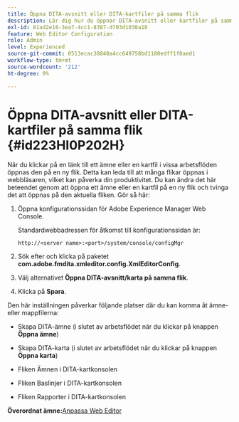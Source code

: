 ```yaml
---
title: Öppna DITA-avsnitt eller DITA-kartfiler på samma flik
description: Lär dig hur du öppnar DITA-avsnitt eller kartfiler på samma flik
exl-id: 81ad2e18-3ea7-4cc1-8387-d703d1038a18
feature: Web Editor Configuration
role: Admin
level: Experienced
source-git-commit: 0513ecac38840a4cc649758bd1180edff1f8aed1
workflow-type: tm+mt
source-wordcount: '212'
ht-degree: 0%

---
```


# Öppna DITA-avsnitt eller DITA-kartfiler på samma flik {#id223HI0P202H}

När du klickar på en länk till ett ämne eller en kartfil i vissa arbetsflöden öppnas den på en ny flik. Detta kan leda till att många flikar öppnas i webbläsaren, vilket kan påverka din produktivitet. Du kan ändra det här beteendet genom att öppna ett ämne eller en kartfil på en ny flik och tvinga det att öppnas på den aktuella fliken. Gör så här:

1. Öppna konfigurationssidan för Adobe Experience Manager Web Console.

   Standardwebbadressen för åtkomst till konfigurationssidan är:

   ```http
   http://<server name>:<port>/system/console/configMgr
   ```

1. Sök efter och klicka på paketet **com.adobe.fmdita.xmleditor.config.XmlEditorConfig**.

1. Välj alternativet **Öppna DITA-avsnitt/karta på samma flik**.

1. Klicka på **Spara**.


Den här inställningen påverkar följande platser där du kan komma åt ämne- eller mappfilerna:

- Skapa DITA-ämne \(i slutet av arbetsflödet när du klickar på knappen **Öppna ämne**\)

- Skapa DITA-karta \(i slutet av arbetsflödet när du klickar på knappen **Öppna karta**\)

- Fliken Ämnen i DITA-kartkonsolen

- Fliken Baslinjer i DITA-kartkonsolen

- Fliken Rapporter i DITA-kartkonsolen


**Överordnat ämne:**&#x200B;[ Anpassa Web Editor](conf-web-editor.md)
